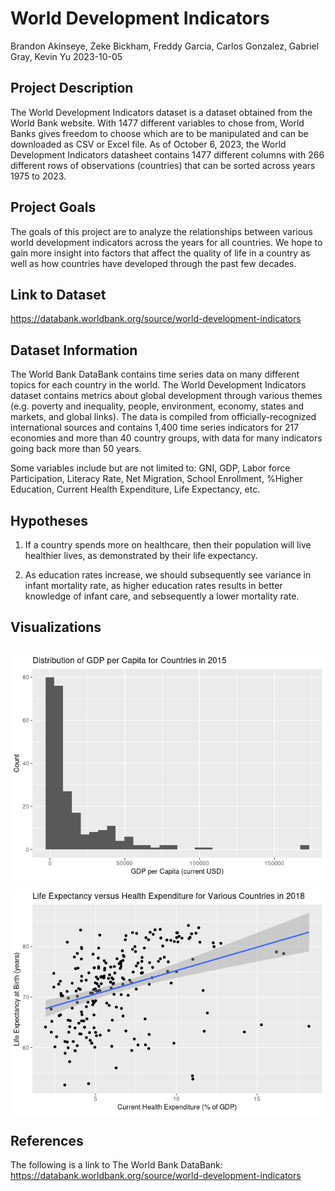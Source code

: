 World Development Indicators
================
Brandon Akinseye, Zeke Bickham, Freddy Garcia, Carlos Gonzalez, Gabriel
Gray, Kevin Yu
2023-10-05

## Project Description

The World Development Indicators dataset is a dataset obtained from the World Bank website.
With 1477 different variables to chose from, World Banks gives freedom to choose which 
are to be manipulated and can be downloaded as CSV or Excel file. As of October 6, 2023,
the World Development Indicators datasheet contains 1477 different columns with 266 different
rows of observations (countries) that can be sorted across years 1975 to 2023. 

## Project Goals

The goals of this project are to analyze the relationships between
various world development indicators across the years for all countries.
We hope to gain more insight into factors that affect the quality of
life in a country as well as how countries have developed through the
past few decades.

## Link to Dataset

<https://databank.worldbank.org/source/world-development-indicators>

## Dataset Information

The World Bank DataBank contains time series data on many different
topics for each country in the world. The World Development Indicators
dataset contains metrics about global development through various themes
(e.g. poverty and inequality, people, environment, economy, states and
markets, and global links). The data is compiled from
officially-recognized international sources and contains 1,400 time
series indicators for 217 economies and more than 40 country groups,
with data for many indicators going back more than 50 years.

Some variables include but are not limited to: GNI, GDP, Labor force 
Participation, Literacy Rate, Net Migration, School Enrollment, 
%Higher Education, Current Health Expenditure, Life Expectancy, etc. 

## Hypotheses

1.  If a country spends more on healthcare, then their population will
    live healthier lives, as demonstrated by their life expectancy.
    
3.  As education rates increase, we should subsequently see variance in
    infant mortality rate, as higher education rates results in better
    knowledge of infant care, and sebsequently a lower mortality rate. 

## Visualizations

## <img src="README_files/figure-gfm/visualization_num1-1.png" style="display: block; margin: auto;" />

<img src="README_files/figure-gfm/visualization_num2-1.png" style="display: block; margin: auto;" />

## References

The following is a link to The World Bank DataBank:
<https://databank.worldbank.org/source/world-development-indicators>
